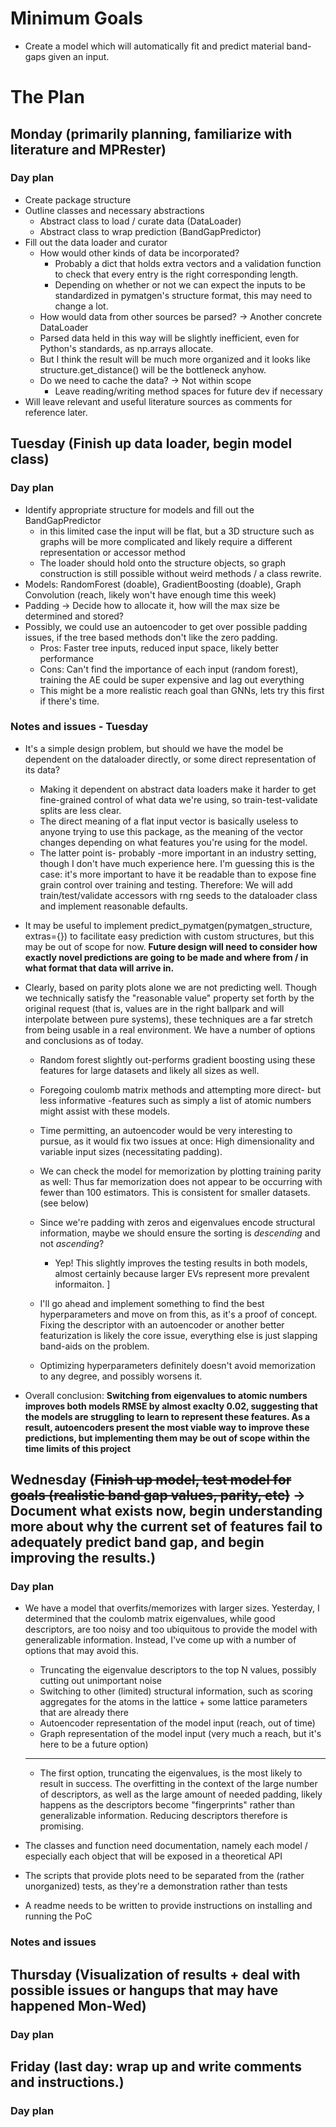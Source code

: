 # Minimum Goals
- Create a model which will automatically fit and predict material band-gaps given an input. 

# The Plan
## Monday (primarily planning, familiarize with literature and MPRester)
### Day plan
- Create package structure
- Outline classes and necessary abstractions
    - Abstract class to load / curate data (DataLoader)
    - Abstract class to wrap prediction (BandGapPredictor)
- Fill out the data loader and curator
    - How would other kinds of data be incorporated?
        - Probably a dict that holds extra vectors and a validation function to check that every entry is the right corresponding length.
        - Depending on whether or not we can expect the inputs to be standardized in pymatgen's structure format, this may need to change a lot.
    - How would data from other sources be parsed? -> Another concrete DataLoader
    - Parsed data held in this way will be slightly inefficient, even for Python's standards, as np.arrays allocate.
    - But I think the result will be much more organized and it looks like structure.get_distance() will be the bottleneck anyhow.
    - Do we need to cache the data? -> Not within scope
        - Leave reading/writing method spaces for future dev if necessary
- Will leave relevant and useful literature sources as comments for reference later.

## Tuesday (Finish up data loader, begin model class)
### Day plan
- Identify appropriate structure for models and fill out the BandGapPredictor
    - in this limited case the input will be flat, but a 3D structure such as graphs will be more complicated and likely require a different representation or accessor method
    - The loader should hold onto the structure objects, so graph construction is still possible without weird methods / a class rewrite.
- Models: RandomForest (doable), GradientBoosting (doable), Graph Convolution (reach, likely won't have enough time this week)
- Padding -> Decide how to allocate it, how will the max size be determined and stored?
- Possibly, we could use an autoencoder to get over possible padding issues, if the tree based methods don't like the zero padding. 
    - Pros: Faster tree inputs, reduced input space, likely better performance
    - Cons: Can't find the importance of each input (random forest), training the AE could be super expensive and lag out everything
    - This might be a more realistic reach goal than GNNs, lets try this first if there's time. 


### Notes and issues - Tuesday
- It's a simple design problem, but should we have the model be dependent on the dataloader directly, or some direct representation of its data? 
    - Making it dependent on abstract data loaders make it harder to get fine-grained control of what data we're using, so train-test-validate splits are less clear. 
    - The direct meaning of a flat input vector is basically useless to anyone trying to use this package, as the meaning of the vector changes depending on what features you're using for the model.
    - The latter point is- probably -more important in an industry setting, though I don't have much experience here. I'm guessing this is the case: it's more important to have it be readable than to expose fine grain control over training and testing. Therefore: We will add train/test/validate accessors with rng seeds to the dataloader class and implement reasonable defaults. 

- It may be useful to implement predict_pymatgen(pymatgen_structure, extras={}) to facilitate easy prediction with custom structures, but this may be out of scope for now. **Future design will need to consider how exactly novel predictions are going to be made and where from / in what format that data will arrive in.**  

- Clearly, based on parity plots alone we are not predicting well. Though we technically satisfy the "reasonable value" property set forth by the original request (that is, values are in the right ballpark and will interpolate between pure systems), these techniques are a far stretch from being usable in a real environment. We have a number of options and conclusions as of today.
    - Random forest slightly out-performs gradient boosting using these features for large datasets and likely all sizes as well. 
    - Foregoing coulomb matrix methods and attempting more direct- but less informative -features such as simply a list of atomic numbers might assist with these models.
    - Time permitting, an autoencoder would be very interesting to pursue, as it would fix two issues at once: High dimensionality and variable input sizes (necessitating padding).

    - We can check the model for memorization by plotting training parity as well: Thus far memorization does not appear to be occurring with fewer than 100 estimators. This is consistent for smaller datasets. (see below)

    - Since we're padding with zeros and eigenvalues encode structural information, maybe we should ensure the sorting is *descending* and not *ascending*? 
        - Yep! This slightly improves the testing results in both models, almost certainly because larger EVs represent more prevalent informaiton. ]
    
    - I'll go ahead and implement something to find the best hyperparameters and move on from this, as it's a proof of concept. Fixing the descriptor with an autoencoder or another better featurization is likely the core issue, everything else is just slapping band-aids on the problem. 

    - Optimizing hyperparameters definitely doesn't avoid memorization to any degree, and possibly worsens it. 

- Overall conclusion: **Switching from eigenvalues to atomic numbers improves both models RMSE by almost exaclty 0.02, suggesting that the models are struggling to learn to represent these features. As a result, autoencoders present the most viable way to improve these predictions, but implementing them may be out of scope within the time limits of this project**

## Wednesday (~~Finish up model, test model for goals (realistic band gap values, parity, etc)~~ -> Document what exists now, begin understanding more about why the current set of features fail to adequately predict band gap, and begin improving the results.)
### Day plan
- We have a model that overfits/memorizes with larger sizes. Yesterday, I determined that the coulomb matrix eigenvalues, while good descriptors, are too noisy and too ubiquitous to provide the model with generalizable information. Instead, I've come up with a number of options that may avoid this. 
    - Truncating the eigenvalue descriptors to the top N values, possibly cutting out unimportant noise
    - Switching to other (limited) structural information, such as scoring aggregates for the atoms in the lattice + some lattice parameters that are already there
    - Autoencoder representation of the model input (reach, out of time)
    - Graph representation of the model input (very much a reach, but it's here to be a future option)

    ___
    - The first option, truncating the eigenvalues, is the most likely to result in success. The overfitting in the context of the large number of descriptors, as well as the large amount of needed padding, likely happens as the descriptors become "fingerprints" rather than generalizable information. Reducing descriptors therefore is promising.
    

- The classes and function need documentation, namely each model / especially each object that will be exposed in a theoretical API 
- The scripts that provide plots need to be separated from the (rather unorganized) tests, as they're a demonstration rather than tests
- A readme needs to be written to provide instructions on installing and running the PoC

### Notes and issues


## Thursday (Visualization of results + deal with possible issues or hangups that may have happened Mon-Wed)
### Day plan

## Friday (last day: wrap up and write comments and instructions.)
### Day plan

